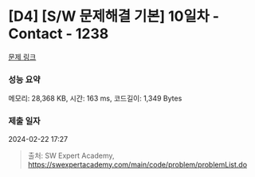 # [D4] [S/W 문제해결 기본] 10일차 - Contact - 1238 

[문제 링크](https://swexpertacademy.com/main/code/problem/problemDetail.do?contestProbId=AV15B1cKAKwCFAYD) 

### 성능 요약

메모리: 28,368 KB, 시간: 163 ms, 코드길이: 1,349 Bytes

### 제출 일자

2024-02-22 17:27



> 출처: SW Expert Academy, https://swexpertacademy.com/main/code/problem/problemList.do